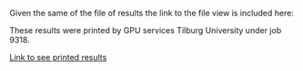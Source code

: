 Given the same of the file of results the link to the file view is included here: 

These results were printed by GPU services Tilburg University under job 9318. 

[Link to see printed results](https://drive.google.com/file/d/1otMFWdqAXNFm0OrZUL6QHJllbKu4tAOO/view?usp=share_link) 
